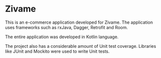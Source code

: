 # Zivame
This is an e-commerce application developed for Zivame. The application uses frameworks such as rxJava, Dagger, Retrofit and Room.

The entire application was developed in Kotlin language.

The project also has a considerable amount of Unit test coverage. Libraries like JUnit and Mockito were used to write Unit tests.
